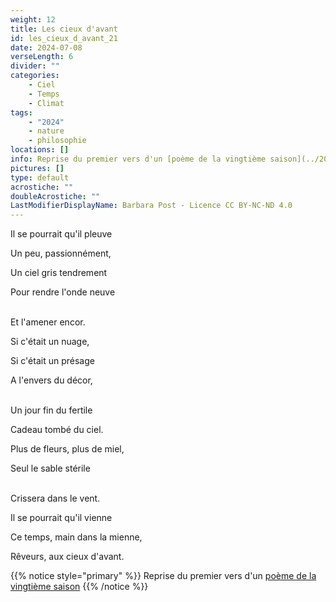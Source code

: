```yaml
---
weight: 12
title: Les cieux d'avant
id: les_cieux_d_avant_21
date: 2024-07-08
verseLength: 6
divider: ""
categories:
    - Ciel
    - Temps
    - Climat
tags:
    - "2024"
    - nature
    - philosophie
locations: []
info: Reprise du premier vers d'un [poème de la vingtième saison](../20_vingtieme_saison/l_ordre_des_choses)
pictures: []
type: default
acrostiche: ""
doubleAcrostiche: ""
LastModifierDisplayName: Barbara Post - Licence CC BY-NC-ND 4.0
---
```

Il se pourrait qu'il pleuve

Un peu, passionnément,

Un ciel gris tendrement

Pour rendre l'onde neuve

 \
Et l'amener encor.

Si c'était un nuage,

Si c'était un présage

A l'envers du décor,

 \
Un jour fin du fertile

Cadeau tombé du ciel.

Plus de fleurs, plus de miel,

Seul le sable stérile

 \
Crissera dans le vent.

Il se pourrait qu'il vienne

Ce temps, main dans la mienne,

Rêveurs, aux cieux d'avant.

<!-- FM:Snippet:Start data:{"id":"_simpleNotice","fields":[{"name":"content","value":"Reprise du premier vers d'un [poème de la vingtième saison](../20_vingtieme/l_ordre_des_choses)"}]} -->
{{% notice style="primary" %}}
Reprise du premier vers d'un [poème de la vingtième saison](../20_vingtieme_saison/l_ordre_des_choses)
{{% /notice %}}
<!-- FM:Snippet:End -->